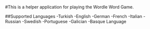 #This is a helper application for playing the Wordle Word Game.

##Supported Languages
-Turkish
-English
-German
-French
-Italian
-Russian
-Swedish
-Portuguese
-Galician
-Basque Language
